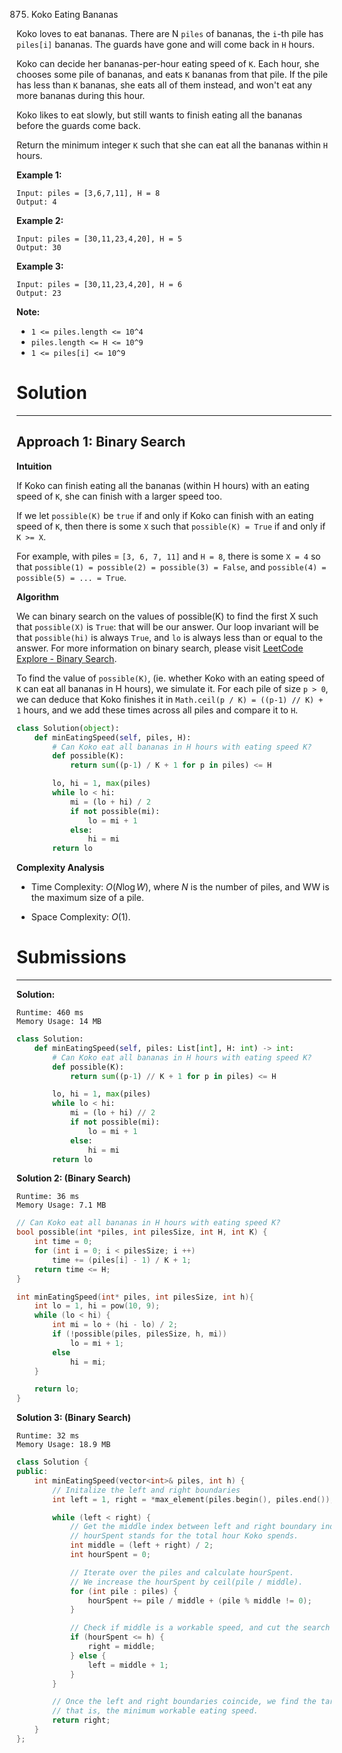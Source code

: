 875. Koko Eating Bananas

Koko loves to eat bananas.  There are N `piles` of bananas, the `i`-th pile has `piles[i]` bananas.  The guards have gone and will come back in `H` hours.

Koko can decide her bananas-per-hour eating speed of `K`.  Each hour, she chooses some pile of bananas, and eats `K` bananas from that pile.  If the pile has less than `K` bananas, she eats all of them instead, and won't eat any more bananas during this hour.

Koko likes to eat slowly, but still wants to finish eating all the bananas before the guards come back.

Return the minimum integer `K` such that she can eat all the bananas within `H` hours.

 

**Example 1:**
```
Input: piles = [3,6,7,11], H = 8
Output: 4
```

**Example 2:**
```
Input: piles = [30,11,23,4,20], H = 5
Output: 30
```

**Example 3:**
```
Input: piles = [30,11,23,4,20], H = 6
Output: 23
```

**Note:**

* `1 <= piles.length <= 10^4`
* `piles.length <= H <= 10^9`
* `1 <= piles[i] <= 10^9`

# Solution
---
## Approach 1: Binary Search
**Intuition**

If Koko can finish eating all the bananas (within H hours) with an eating speed of `K`, she can finish with a larger speed too.

If we let `possible(K)` be `true` if and only if Koko can finish with an eating speed of `K`, then there is some `X` such that `possible(K) = True` if and only if `K >= X`.

For example, with piles = `[3, 6, 7, 11]` and `H = 8`, there is some `X = 4` so that `possible(1) = possible(2) = possible(3) = False`, and `possible(4) = possible(5) = ... = True`.

**Algorithm**

We can binary search on the values of possible(K) to find the first X such that `possible(X)` is `True`: that will be our answer. Our loop invariant will be that `possible(hi)` is always `True`, and `lo` is always less than or equal to the answer. For more information on binary search, please visit [LeetCode Explore - Binary Search](https://leetcode.com/explore/learn/card/binary-search/).

To find the value of `possible(K)`, (ie. whether Koko with an eating speed of `K` can eat all bananas in H hours), we simulate it. For each pile of size `p > 0`, we can deduce that Koko finishes it in `Math.ceil(p / K) = ((p-1) // K) + 1` hours, and we add these times across all piles and compare it to `H`.

```python
class Solution(object):
    def minEatingSpeed(self, piles, H):
        # Can Koko eat all bananas in H hours with eating speed K?
        def possible(K):
            return sum((p-1) / K + 1 for p in piles) <= H

        lo, hi = 1, max(piles)
        while lo < hi:
            mi = (lo + hi) / 2
            if not possible(mi):
                lo = mi + 1
            else:
                hi = mi
        return lo
```

**Complexity Analysis**

* Time Complexity: $O(N \log W)$, where $N$ is the number of piles, and WW is the maximum size of a pile.

* Space Complexity: $O(1)$.

# Submissions
---
**Solution:**
```
Runtime: 460 ms
Memory Usage: 14 MB
```
```python
class Solution:
    def minEatingSpeed(self, piles: List[int], H: int) -> int:
        # Can Koko eat all bananas in H hours with eating speed K?
        def possible(K):
            return sum((p-1) // K + 1 for p in piles) <= H

        lo, hi = 1, max(piles)
        while lo < hi:
            mi = (lo + hi) // 2
            if not possible(mi):
                lo = mi + 1
            else:
                hi = mi
        return lo
```

**Solution 2: (Binary Search)**
```
Runtime: 36 ms
Memory Usage: 7.1 MB
```
```c
// Can Koko eat all bananas in H hours with eating speed K?
bool possible(int *piles, int pilesSize, int H, int K) {
    int time = 0;
    for (int i = 0; i < pilesSize; i ++)
        time += (piles[i] - 1) / K + 1;
    return time <= H;
}

int minEatingSpeed(int* piles, int pilesSize, int h){
    int lo = 1, hi = pow(10, 9);
    while (lo < hi) {
        int mi = lo + (hi - lo) / 2;
        if (!possible(piles, pilesSize, h, mi))
            lo = mi + 1;
        else
            hi = mi;
    }

    return lo;
}
```

**Solution 3: (Binary Search)**
```
Runtime: 32 ms
Memory Usage: 18.9 MB
```
```c++
class Solution {
public:
    int minEatingSpeed(vector<int>& piles, int h) {
        // Initalize the left and right boundaries 
        int left = 1, right = *max_element(piles.begin(), piles.end());

        while (left < right) {
            // Get the middle index between left and right boundary indexes.
            // hourSpent stands for the total hour Koko spends.
            int middle = (left + right) / 2;
            int hourSpent = 0;

            // Iterate over the piles and calculate hourSpent.
            // We increase the hourSpent by ceil(pile / middle).
            for (int pile : piles) {
                hourSpent += pile / middle + (pile % middle != 0);
            }

            // Check if middle is a workable speed, and cut the search space by half.
            if (hourSpent <= h) {
                right = middle;
            } else {
                left = middle + 1;
            }
        }

        // Once the left and right boundaries coincide, we find the target value,
        // that is, the minimum workable eating speed.
        return right;
    }
};
```
